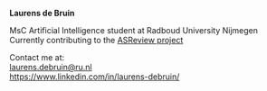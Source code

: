 **Laurens de Bruin**

MsC Artificial Intelligence student at Radboud University Nijmegen\
Currently contributing to the [ASReview project](https://github.com/asreview)


Contact me at:\
laurens.debruin@ru.nl\
https://www.linkedin.com/in/laurens-debruin/

<!---
laurens88/laurens88 is a ✨ special ✨ repository because its `README.md` (this file) appears on your GitHub profile.
You can click the Preview link to take a look at your changes.
--->
